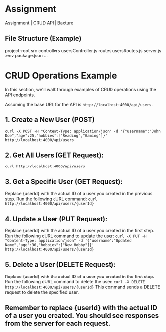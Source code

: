 # Assignment
Assignment | CRUD API | Baxture 

## File Structure (Example)

project-root
  src
    controllers
      usersController.js
    routes
      usersRoutes.js
    server.js
.env
package.json
...

# CRUD Operations Example

In this section, we'll walk through examples of CRUD operations using the API endpoints.

Assuming the base URL for the API is `http://localhost:4000/api/users`.

## 1. Create a New User (POST)
`curl -X POST -H "Content-Type: application/json" -d '{"username":"John Doe","age":25,"hobbies":["Reading","Gaming"]}' http://localhost:4000/api/users`

## 2. Get All Users (GET Request):
`curl http://localhost:4000/api/users`

## 3. Get a Specific User (GET Request):
Replace {userId} with the actual ID of a user you created in the previous step. Run the following cURL command:
`curl http://localhost:4000/api/users/{userId}`

## 4. Update a User (PUT Request):
Replace {userId} with the actual ID of a user you created in the first step. Run the following cURL command to update the user:
`curl -X PUT -H "Content-Type: application/json" -d '{"username":"Updated Name","age":30,"hobbies":["New Hobby"]}' http://localhost:4000/api/users/{userId}`

## 5. Delete a User (DELETE Request):
Replace {userId} with the actual ID of a user you created in the first step. Run the following cURL command to delete the user:
`curl -X DELETE http://localhost:4000/api/users/{userId}`
This command sends a DELETE request to delete the specified user.

## Remember to replace {userId} with the actual ID of a user you created. You should see responses from the server for each request.


